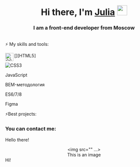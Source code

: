 <h1 align="center">Hi there, I'm <a href="https://daniilshat.ru/" target="_blank">Julia</a> 
<img src="https://github.com/blackcater/blackcater/raw/main/images/Hi.gif" height="32"/></h1>
<h3 align="center">I am a front-end developer from Moscow</h3>

<br />
 ⚡ My skills and tools:
 
 [<img align='left' alt='CSS' width='26px' scr='https://raw.githubusercontent.com/github/explore/80688e429a7d4ef2fca1e82350fe8e3517d3494d/topics/html/html.png' />][HTML5]
 
 ![CSS3]('https://raw.githubusercontent.com/github/explore/80688e429a7d4ef2fca1e82350fe8e3517d3494d/topics/css/css.png') 
 
 JavaScript
 
 BEM-методология 
 
 ES6/7/8 
 
 Figma 
 
⚡Best projects:

### You can contact me:


Hello there!
      <center><img src="" ...></center>
      <center>This is an image</center>
Hi!


<!--
**JuliaMISH/Juliamish** is a ✨ _special_ ✨ repository because its `README.md` (this file) appears on your GitHub profile.


[][mail.ru]
[][telegrams]

[mail.ru]:juliamish@mail.ru
[telegrams]:@Mishunia
